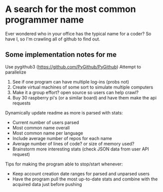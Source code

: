 # A search for the most common programmer name
Ever wondered who in your office has the typical name for a coder? So have I, so I'm crawling all of github to find out.

## Some implementation notes for me

Use pygithub3 (https://github.com/PyGithub/PyGithub)
Attempt to parallelize 
1. See if one program can have multiple log-ins (probs not)
2. Create virtual machines of some sort to simulate multiple computers
3. Make it a group effort? open source so users can help crawl?
4. Buy 30 raspberry pi's (or a similar board) and have them make the api requests

Dynamically update readme as more is parsed with stats:
  * Current number of users parsed
  * Most common name overall
  * Most common name per language
  * Include average number of repos for each name
  * Average number of lines of code? or size of memory used?
  * Brainstorm more interesting stats (check JSON data from user API request)

Tips for making the program able to stop/start whenever:
  * Keep account creation date ranges for parsed and unparsed users
  * Have the program pull the most up-to-date stats and combine with the acquired data just before pushing